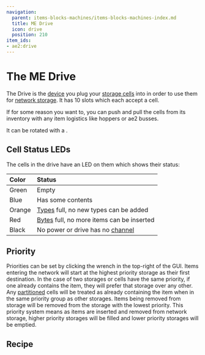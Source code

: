 ```yaml
---
navigation:
  parent: items-blocks-machines/items-blocks-machines-index.md
  title: ME Drive
  icon: drive
  position: 210
item_ids:
- ae2:drive
---
```


# The ME Drive

<GameScene zoom="8">
  <ImportStructure src="../assets/blocks/drive.snbt" />
</GameScene>

The Drive is the [device](../ae2-mechanics/devices.md) you plug your [storage cells](storage_cells.md) into in order to use them for
[network storage](../ae2-mechanics/import-export-storage.md). It has 10 slots which each accept a cell.

If for some reason you want to, you can push and pull the cells from its inventory with any item logistics like hoppers or ae2 busses.

It can be rotated with a <ItemLink id="certus_quartz_wrench" />.

## Cell Status LEDs

The cells in the drive have an LED on them which shows their status:

| Color  | Status                                                                           |
| :----- | :------------------------------------------------------------------------------- |
| Green  | Empty                                                                            |
| Blue   | Has some contents                                                                |
| Orange | [Types](../ae2-mechanics/bytes-and-types.md) full, no new types can be added     |
| Red    | [Bytes](../ae2-mechanics/bytes-and-types.md) full, no more items can be inserted |
| Black  | No power or drive has no [channel](../ae2-mechanics/channels.md)                 |

## Priority

Priorities can be set by clicking the wrench in the top-right of the GUI.
Items entering the network will start at the highest priority storage as
their first destination. In the case of two storages or cells have the same priority,
if one already contains the item, they will prefer that storage over any
other. Any [partitioned](cell_workbench.md) cells will be treated as already containing the item
when in the same priority group as other storages. Items being removed from storage will
be removed from the storage with the lowest priority. This priority system means as items are inserted and removed
from network storage, higher priority storages will be filled and lower priority storages will be emptied.

## Recipe

<RecipeFor id="drive" />
